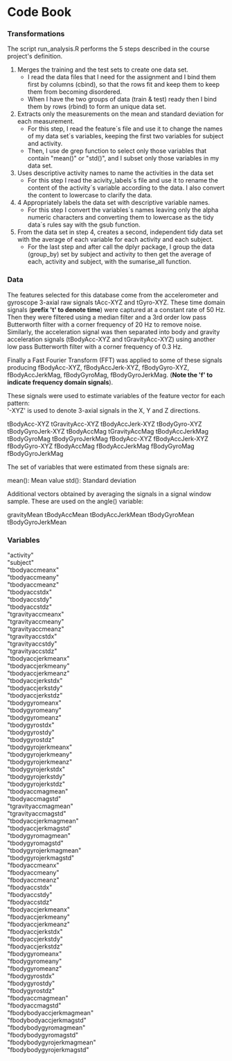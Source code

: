 # Code Book
### Transformations
The script run_analysis.R performs the 5 steps described in the course project's definition.

1. Merges the training and the test sets to create one data set.
    * I read the data files that I need for the assignment and I bind them first by columns (cbind), so that the rows fit and keep them to keep them from becoming disordered.
    * When I have the two groups of data (train & test) ready then I bind them by rows (rbind) to form an unique data set.
1. Extracts only the measurements on the mean and standard deviation for each measurement.
    * For this step, I read the feature´s file and use it to change the names of my data set´s variables, keeping the first two variables for subject and activity.
    * Then, I use de grep function to select only those variables that contain "mean()" or "std()", and I subset only those variables in my data set.
1. Uses descriptive activity names to name the activities in the data set
    * For this step I read the acivity_labels´s file and use it to rename the content of the activity´s variable according to the data. I also convert the content to lowercase to clarify the data.
1. 4 Appropriately labels the data set with descriptive variable names.
    * For this step I convert the variables´s names leaving only the alpha numeric characters and converting them to lowercase as the tidy data´s rules say with the gsub function.
1. From the data set in step 4, creates a second, independent tidy data set with the average of each variable for each activity and each subject.
    * For the last step and after call the dplyr package, I group the data (group_by) set by subject and activity to then get the average of each, activity and subject, with the sumarise_all function.

### Data
The features selected for this database come from the accelerometer and gyroscope 3-axial raw signals tAcc-XYZ and tGyro-XYZ. These time domain signals (**prefix 't' to denote time**) were captured at a constant rate of 50 Hz. Then they were filtered using a median filter and a 3rd order low pass Butterworth filter with a corner frequency of 20 Hz to remove noise. Similarly, the acceleration signal was then separated into body and gravity acceleration signals (tBodyAcc-XYZ and tGravityAcc-XYZ) using another low pass Butterworth filter with a corner frequency of 0.3 Hz.  

Finally a Fast Fourier Transform (FFT) was applied to some of these signals producing fBodyAcc-XYZ, fBodyAccJerk-XYZ, fBodyGyro-XYZ, fBodyAccJerkMag, fBodyGyroMag, fBodyGyroJerkMag. (**Note the 'f' to indicate frequency domain signals**). 

These signals were used to estimate variables of the feature vector for each pattern:  
'-XYZ' is used to denote 3-axial signals in the X, Y and Z directions.

tBodyAcc-XYZ
tGravityAcc-XYZ
tBodyAccJerk-XYZ
tBodyGyro-XYZ
tBodyGyroJerk-XYZ
tBodyAccMag
tGravityAccMag
tBodyAccJerkMag
tBodyGyroMag
tBodyGyroJerkMag
fBodyAcc-XYZ
fBodyAccJerk-XYZ
fBodyGyro-XYZ
fBodyAccMag
fBodyAccJerkMag
fBodyGyroMag
fBodyGyroJerkMag

The set of variables that were estimated from these signals are: 

mean(): Mean value
std(): Standard deviation

Additional vectors obtained by averaging the signals in a signal window sample. These are used on the angle() variable:

gravityMean
tBodyAccMean
tBodyAccJerkMean
tBodyGyroMean
tBodyGyroJerkMean

### Variables
"activity"                 
"subject"                 
"tbodyaccmeanx"         
"tbodyaccmeany"           
"tbodyaccmeanz"        
"tbodyaccstdx"            
"tbodyaccstdy"          
"tbodyaccstdz"            
"tgravityaccmeanx"      
"tgravityaccmeany"        
"tgravityaccmeanz"        
"tgravityaccstdx"         
"tgravityaccstdy"         
"tgravityaccstdz"         
"tbodyaccjerkmeanx"       
"tbodyaccjerkmeany"       
"tbodyaccjerkmeanz"       
"tbodyaccjerkstdx"        
"tbodyaccjerkstdy"        
"tbodyaccjerkstdz"        
"tbodygyromeanx"          
"tbodygyromeany"          
"tbodygyromeanz"          
"tbodygyrostdx"           
"tbodygyrostdy"           
"tbodygyrostdz"           
"tbodygyrojerkmeanx"      
"tbodygyrojerkmeany"      
"tbodygyrojerkmeanz"      
"tbodygyrojerkstdx"       
"tbodygyrojerkstdy"       
"tbodygyrojerkstdz"       
"tbodyaccmagmean"         
"tbodyaccmagstd"          
"tgravityaccmagmean"      
"tgravityaccmagstd"       
"tbodyaccjerkmagmean"     
"tbodyaccjerkmagstd"      
"tbodygyromagmean"        
"tbodygyromagstd"         
"tbodygyrojerkmagmean"    
"tbodygyrojerkmagstd"     
"fbodyaccmeanx"           
"fbodyaccmeany"           
"fbodyaccmeanz"           
"fbodyaccstdx"            
"fbodyaccstdy"            
"fbodyaccstdz"            
"fbodyaccjerkmeanx"       
"fbodyaccjerkmeany"       
"fbodyaccjerkmeanz"       
"fbodyaccjerkstdx"        
"fbodyaccjerkstdy"        
"fbodyaccjerkstdz"        
"fbodygyromeanx"          
"fbodygyromeany"          
"fbodygyromeanz"          
"fbodygyrostdx"           
"fbodygyrostdy"           
"fbodygyrostdz"           
   "fbodyaccmagmean"            
   "fbodyaccmagstd"   
   "fbodybodyaccjerkmagmean"    
   "fbodybodyaccjerkmagstd"     
   "fbodybodygyromagmean"       
   "fbodybodygyromagstd"        
   "fbodybodygyrojerkmagmean"    
   "fbodybodygyrojerkmagstd"     

